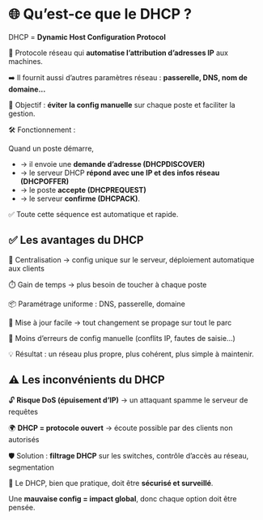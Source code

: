 # **🌐 Qu’est-ce que le DHCP ?**

DHCP = **Dynamic Host Configuration Protocol**

📡 Protocole réseau qui **automatise l’attribution d’adresses IP** aux machines.

➡️ Il fournit aussi d’autres paramètres réseau : **passerelle, DNS, nom de domaine...**

🎯 Objectif : **éviter la config manuelle** sur chaque poste et faciliter la gestion.

🛠️ Fonctionnement :

Quand un poste démarre,

- → il envoie une **demande d’adresse (DHCPDISCOVER)**
- → le serveur DHCP **répond avec une IP et des infos réseau (DHCPOFFER)**
- → le poste **accepte (DHCPREQUEST)**
- → le serveur **confirme (DHCPACK)**.

✅ Toute cette séquence est automatique et rapide.



## **✅ Les avantages du DHCP**

🧠 Centralisation → config unique sur le serveur, déploiement automatique aux clients

⏱️ Gain de temps → plus besoin de toucher à chaque poste

📦 Paramétrage uniforme : DNS, passerelle, domaine

🔄 Mise à jour facile → tout changement se propage sur tout le parc

🚫 Moins d’erreurs de config manuelle (conflits IP, fautes de saisie…)

💡 Résultat : un réseau plus propre, plus cohérent, plus simple à maintenir.



## **⚠️ Les inconvénients du DHCP**

🔓 **Risque DoS (épuisement d’IP)** → un attaquant spamme le serveur de requêtes

🌍 **DHCP = protocole ouvert** → écoute possible par des clients non autorisés

🛡️ Solution : **filtrage DHCP** sur les switches, contrôle d’accès au réseau, segmentation

🎯 Le DHCP, bien que pratique, doit être **sécurisé et surveillé**.

Une **mauvaise config = impact global**, donc chaque option doit être pensée.


